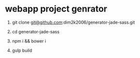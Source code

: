 # webapp project genrator
1. git clone git@github.com:dim2k2006/generator-jade-sass.git

2. cd generator-jade-sass

3. npm i && bower i

4. gulp build
